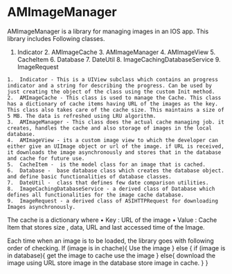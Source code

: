 AMImageManager
==============
AMImageManager is a library for managing images in an IOS app. 
This library includes Following classes.

  1.	Indicator
	2.	AMImageCache
	3.	AMImageManager
	4.	AMImageView
	5.	CacheItem
	6.	Database
	7.	DateUtil
	8.	ImageCachingDatabaseService
	9.	ImageRequest



	1.	Indicator - This is a UIView subclass which contains an progress indicator and a string for describing the progress. Can be used by just creating the object of the class using the custom Init method. 
	2.	AMImageCache - This class is used to manage the Cache. This class has a dictionary of cache items having URL of the images as the key. This class also takes care of the cache size. This maintains a size of 5 MB. The data is refreshed using LRU algorithm.
	3.	AMImageManager - This class does the actual cache managing job. it creates, handles the cache and also storage of images in the local database.
	4.	AMImageView - its a custom image view to which the developer can either give an UIImage object or url of the image. if URL is received, it downloads the image asynchronously and stores that in the database and cache for future use.
	5.	CacheItem -  is the model class for an image that is cached. 
	6.	Database -  base database class which creates the database object. and define basic functionalities of database classes.
	7.	DateUtil -  class that defines few date comparison utilities.
	8.	ImageCachingDatabaseService - a derived class of Database which defines all functionalities for the image cache database.
	9.	ImageRequest - a derived class of ASIHTTPRequest for downloading Images asynchronously.
  	
	    
  The cache is a dictionary where 
  •  Key : URL of the image
  •	Value : Cache Item that stores size , data, URL and last accessed time of the Image.

  Each time when an image is to be loaded, the library goes with following order of checking.
  If (image is in chache){
  	Use the image
  }
  else {
  	if (image is in database){
  		get the image to cache
  		use the image
    }
    else{
    	download the image using URL
    	store image in the database
    	store image in cache.
    }
  }




